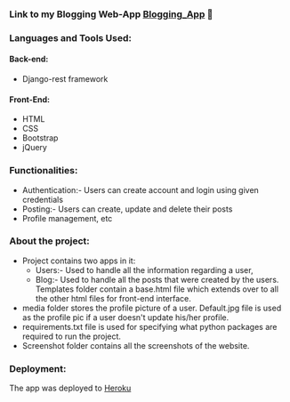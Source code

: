 ### Link to my Blogging Web-App [Blogging_App][website] 👋

### Languages and Tools Used:

#### Back-end:
- Django-rest framework

#### Front-End:
- HTML
- CSS
- Bootstrap
- jQuery

### Functionalities:

- Authentication:- Users can create account and login using given credentials
- Posting:- Users can create, update and delete their posts
- Profile management, etc

### About the project:
- Project contains two apps in it: 
    - Users:- Used to handle all the information regarding a user,
    - Blog:- Used to handle all the posts that were created by the users. Templates folder contain a base.html file which extends over to all the other html files for front-end interface.
- media folder stores the profile picture of a user. Default.jpg file is used as the profile pic if a user doesn't update his/her profile.
- requirements.txt file is used for specifying what python packages are required to run the project.
- Screenshot folder contains all the screenshots of the website.

### Deployment:

The app was deployed to [Heroku][heroku]

<br />

[website]: https://mynitishblogapp.herokuapp.com/
[heroku]: https://id.heroku.com/login
